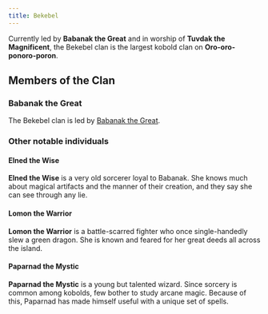 ```yaml
---
title: Bekebel
---
```


Currently led by **Babanak the Great** and in worship of **Tuvdak the Magnificent**, the Bekebel clan is the largest kobold clan on **Oro-oro-ponoro-poron**.

## Members of the Clan

### Babanak the Great

The Bekebel clan is led by [Babanak the Great](babanak-the-great.md).

### Other notable individuals

#### Elned the Wise

**Elned the Wise** is a very old sorcerer loyal to Babanak. She knows much about magical artifacts and the manner of their creation, and they say she can see through any lie.

#### Lomon the Warrior

**Lomon the Warrior** is a battle-scarred fighter who once single-handedly slew a green dragon. She is known and feared for her great deeds all across the island.

#### Paparnad the Mystic

**Paparnad the Mystic** is a young but talented wizard. Since sorcery is common among kobolds, few bother to study arcane magic. Because of this, Paparnad has made himself useful with a unique set of spells.
